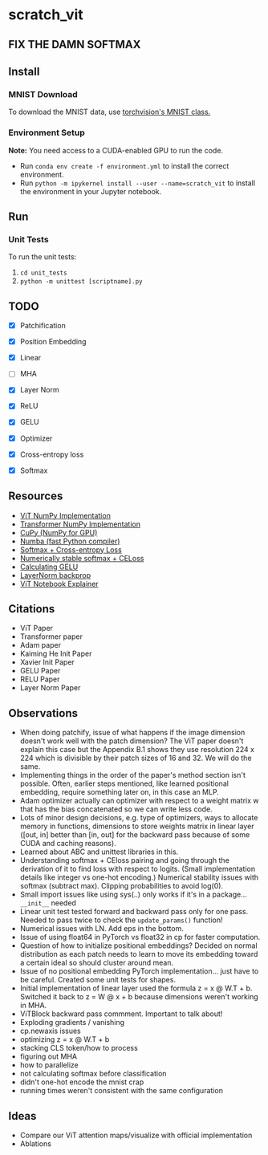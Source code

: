# scratch_vit

## **FIX THE DAMN SOFTMAX**

## Install

### MNIST Download

To download the MNIST data, use [torchvision's MNIST class.](https://pytorch.org/vision/main/generated/torchvision.datasets.MNIST.html)

### Environment Setup
**Note:** You need access to a CUDA-enabled GPU to run the code.

* Run `conda env create -f environment.yml` to install the correct environment.
* Run `python -m ipykernel install --user --name=scratch_vit` to install the environment in your Jupyter notebook.

## Run

### Unit Tests

To run the unit tests:
1. `cd unit_tests`
2. `python -m unittest [scriptname].py`

## TODO
- [X] Patchification
- [X] Position Embedding
- [X] Linear
- [ ] MHA
- [X] Layer Norm
- [X] ReLU
- [X] GELU
- [X] Optimizer
- [X] Cross-entropy loss
- [X] Softmax


## Resources
* [ViT NumPy Implementation](https://github.com/kmsgnnew/vision_transformer_numpy/tree/main)
* [Transformer NumPy Implementation](https://github.com/AkiRusProd/numpy-transformer/tree/master)
* [CuPy (NumPy for GPU)](https://cupy.dev/)
* [Numba (fast Python compiler)](https://numba.pydata.org/)
* [Softmax + Cross-entropy Loss](https://levelup.gitconnected.com/killer-combo-softmax-and-cross-entropy-5907442f60ba)
* [Numerically stable softmax + CELoss](https://jaykmody.com/blog/stable-softmax/)
* [Calculating GELU](https://www.youtube.com/watch?v=FWhMkpo9yuM)
* [LayerNorm backprop](https://robotchinwag.com/posts/layer-normalization-deriving-the-gradient-for-the-backward-pass/)
* [ViT Notebook Explainer](https://github.com/nerminnuraydogan/vision-transformer/blob/main/vision-transformer.ipynb)

## Citations
* ViT Paper
* Transformer paper
* Adam paper
* Kaiming He Init Paper
* Xavier Init Paper
* GELU Paper
* RELU Paper
* Layer Norm Paper

## Observations
* When doing patchify, issue of what happens if the image dimension doesn't work well with the patch dimension? The ViT paper doesn't explain this case but the Appendix B.1 shows they use resolution 224 x 224 which is divisible by their patch sizes of 16 and 32. We will do the same.
* Implementing things in the order of the paper's method section isn't possible. Often, earlier steps mentioned, like learned positional embedding, require something later on, in this case an MLP.
* Adam optimizer actually can optimizer with respect to a weight matrix w that has the bias concatenated so we can write less code.
* Lots of minor design decisions, e.g. type of optimizers, ways to allocate memory in functions, dimensions to store weights matrix in linear layer ([out, in] better than [in, out] for the backward pass because of some CUDA and caching reasons).
* Learned about ABC and unittest libraries in this.
* Understanding softmax + CEloss pairing and going through the derivation of it to find loss with respect to logits. (Small implementation details like integer vs one-hot encoding.) Numerical stability issues with softmax (subtract max). Clipping probabilities to avoid log(0).
* Small import issues like using sys(..) only works if it's in a package... `__init__` needed
* Linear unit test tested forward and backward pass only for one pass. Needed to pass twice to check the `update_params()` function!
* Numerical issues with LN. Add eps in the bottom.
* Issue of using float64 in PyTorch vs float32 in cp for faster computation.
* Question of how to initialize positional embeddings? Decided on normal distribution as each patch needs to learn to move its embedding toward a certain ideal so should cluster around mean.
* Issue of no positional embedding PyTorch implementation... just have to be careful. Created some unit tests for shapes.
* Initial implementation of linear layer used the formula z = x @ W.T + b. Switched it back to z = W @ x + b because dimensions weren't working in MHA.
* ViTBlock backward pass commment. Important to talk about!
* Exploding gradients / vanishing
* cp.newaxis issues
* optimizing z = x @ W.T + b
* stacking CLS token/how to process
* figuring out MHA
* how to parallelize
* not calculating softmax before classification
* didn't one-hot encode the mnist crap
* running times weren't consistent with the same configuration

## Ideas
* Compare our ViT attention maps/visualize with official implementation
* Ablations